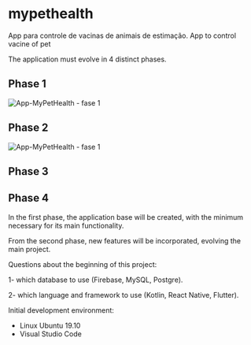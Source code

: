 # mypethealth
App para controle de vacinas de animais de estimação. App to control vacine of pet

The application must evolve in 4 distinct phases.

## Phase 1
![App-MyPetHealth - fase 1](https://user-images.githubusercontent.com/51682399/72658313-ea29c780-398d-11ea-99f5-75e2859e185b.jpeg)


## Phase 2
![App-MyPetHealth - fase 1](https://user-images.githubusercontent.com/51682399/72658313-ea29c780-398d-11ea-99f5-75e2859e185b.jpeg)


## Phase 3



## Phase 4






In the first phase, the application base will be created, with the minimum necessary for its main functionality.

From the second phase, new features will be incorporated, evolving the main project.

Questions about the beginning of this project:

1- which database to use (Firebase, MySQL, Postgre).

2- which language and framework to use (Kotlin, React Native, Flutter).

Initial development environment:

- Linux Ubuntu 19.10
- Visual Studio Code
